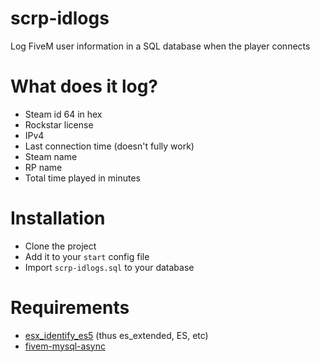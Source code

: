 # scrp-idlogs
Log FiveM user information in a SQL database when the player connects

# What does it log?
- Steam id 64 in hex
- Rockstar license
- IPv4
- Last connection time (doesn't fully work)
- Steam name
- RP name
- Total time played in minutes

# Installation
- Clone the project
- Add it to your `start` config file
- Import `scrp-idlogs.sql` to your database

# Requirements
- [esx_identify_es5](https://github.com/ArkSeyonet/esx_identity_es5) (thus es_extended, ES, etc)
- [fivem-mysql-async](https://github.com/brouznouf/fivem-mysql-async)
